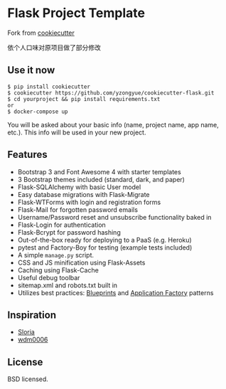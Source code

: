 # Flask Project Template

Fork from [cookiecutter](https://github.com/wdm0006/cookiecutter-flask)

依个人口味对原项目做了部分修改

Use it now
----------

    $ pip install cookiecutter
    $ cookiecutter https://github.com/yzongyue/cookiecutter-flask.git
    $ cd yourproject && pip install requirements.txt
    or
    $ docker-compose up

You will be asked about your basic info (name, project name, app name, etc.). This info will be used in your new project.

Features
--------

 * Bootstrap 3 and Font Awesome 4 with starter templates
 * 3 Bootstrap themes included (standard, dark, and paper)
 * Flask-SQLAlchemy with basic User model
 * Easy database migrations with Flask-Migrate
 * Flask-WTForms with login and registration forms
 * Flask-Mail for forgotten password emails
 * Username/Password reset and unsubscribe functionality baked in
 * Flask-Login for authentication
 * Flask-Bcrypt for password hashing
 * Out-of-the-box ready for deploying to a PaaS (e.g. Heroku)
 * pytest and Factory-Boy for testing (example tests included)
 * A simple ``manage.py`` script.
 * CSS and JS minification using Flask-Assets
 * Caching using Flask-Cache
 * Useful debug toolbar
 * sitemap.xml and robots.txt built in
 * Utilizes best practices: [Blueprints](http://flask.pocoo.org/docs/blueprints/) and [Application Factory](http://flask.pocoo.org/docs/patterns/appfactories/) patterns


Inspiration
-----------

- [Sloria](https://github.com/sloria/cookiecutter-flask.git)
- [wdm0006](https://github.com/wdm0006/cookiecutter-flask.git)

License
-------

BSD licensed.